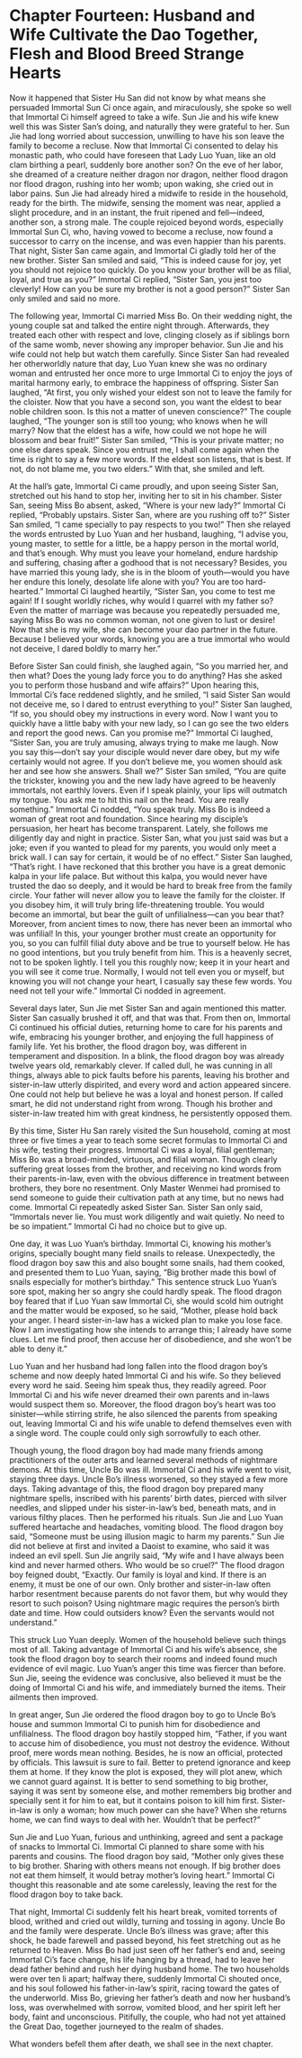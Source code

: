 # Chapter Fourteen: Husband and Wife Cultivate the Dao Together, Flesh and Blood Breed Strange Hearts

Now it happened that Sister Hu San did not know by what means she persuaded Immortal Sun Ci once again, and miraculously, she spoke so well that Immortal Ci himself agreed to take a wife. Sun Jie and his wife knew well this was Sister San’s doing, and naturally they were grateful to her. Sun Jie had long worried about succession, unwilling to have his son leave the family to become a recluse. Now that Immortal Ci consented to delay his monastic path, who could have foreseen that Lady Luo Yuan, like an old clam birthing a pearl, suddenly bore another son? On the eve of her labor, she dreamed of a creature neither dragon nor dragon, neither flood dragon nor flood dragon, rushing into her womb; upon waking, she cried out in labor pains. Sun Jie had already hired a midwife to reside in the household, ready for the birth. The midwife, sensing the moment was near, applied a slight procedure, and in an instant, the fruit ripened and fell—indeed, another son, a strong male. The couple rejoiced beyond words, especially Immortal Sun Ci, who, having vowed to become a recluse, now found a successor to carry on the incense, and was even happier than his parents. That night, Sister San came again, and Immortal Ci gladly told her of the new brother. Sister San smiled and said, “This is indeed cause for joy, yet you should not rejoice too quickly. Do you know your brother will be as filial, loyal, and true as you?” Immortal Ci replied, “Sister San, you jest too cleverly! How can you be sure my brother is not a good person?” Sister San only smiled and said no more.

The following year, Immortal Ci married Miss Bo. On their wedding night, the young couple sat and talked the entire night through. Afterwards, they treated each other with respect and love, clinging closely as if siblings born of the same womb, never showing any improper behavior. Sun Jie and his wife could not help but watch them carefully. Since Sister San had revealed her otherworldly nature that day, Luo Yuan knew she was no ordinary woman and entrusted her once more to urge Immortal Ci to enjoy the joys of marital harmony early, to embrace the happiness of offspring. Sister San laughed, “At first, you only wished your eldest son not to leave the family for the cloister. Now that you have a second son, you want the eldest to bear noble children soon. Is this not a matter of uneven conscience?” The couple laughed, “The younger son is still too young; who knows when he will marry? Now that the eldest has a wife, how could we not hope he will blossom and bear fruit!” Sister San smiled, “This is your private matter; no one else dares speak. Since you entrust me, I shall come again when the time is right to say a few more words. If the eldest son listens, that is best. If not, do not blame me, you two elders.” With that, she smiled and left.

At the hall’s gate, Immortal Ci came proudly, and upon seeing Sister San, stretched out his hand to stop her, inviting her to sit in his chamber. Sister San, seeing Miss Bo absent, asked, “Where is your new lady?” Immortal Ci replied, “Probably upstairs. Sister San, where are you rushing off to?” Sister San smiled, “I came specially to pay respects to you two!” Then she relayed the words entrusted by Luo Yuan and her husband, laughing, “I advise you, young master, to settle for a little, be a happy person in the mortal world, and that’s enough. Why must you leave your homeland, endure hardship and suffering, chasing after a godhood that is not necessary? Besides, you have married this young lady, she is in the bloom of youth—would you have her endure this lonely, desolate life alone with you? You are too hard-hearted.” Immortal Ci laughed heartily, “Sister San, you come to test me again! If I sought worldly riches, why would I quarrel with my father so? Even the matter of marriage was because you repeatedly persuaded me, saying Miss Bo was no common woman, not one given to lust or desire! Now that she is my wife, she can become your dao partner in the future. Because I believed your words, knowing you are a true immortal who would not deceive, I dared boldly to marry her.”

Before Sister San could finish, she laughed again, “So you married her, and then what? Does the young lady force you to do anything? Has she asked you to perform those husband and wife affairs?” Upon hearing this, Immortal Ci’s face reddened slightly, and he smiled, “I said Sister San would not deceive me, so I dared to entrust everything to you!” Sister San laughed, “If so, you should obey my instructions in every word. Now I want you to quickly have a little baby with your new lady, so I can go see the two elders and report the good news. Can you promise me?” Immortal Ci laughed, “Sister San, you are truly amusing, always trying to make me laugh. Now you say this—don’t say your disciple would never dare obey, but my wife certainly would not agree. If you don’t believe me, you women should ask her and see how she answers. Shall we?” Sister San smiled, “You are quite the trickster, knowing you and the new lady have agreed to be heavenly immortals, not earthly lovers. Even if I speak plainly, your lips will outmatch my tongue. You ask me to hit this nail on the head. You are really something.” Immortal Ci nodded, “You speak truly. Miss Bo is indeed a woman of great root and foundation. Since hearing my disciple’s persuasion, her heart has become transparent. Lately, she follows me diligently day and night in practice. Sister San, what you just said was but a joke; even if you wanted to plead for my parents, you would only meet a brick wall. I can say for certain, it would be of no effect.” Sister San laughed, “That’s right. I have reckoned that this brother you have is a great demonic kalpa in your life palace. But without this kalpa, you would never have trusted the dao so deeply, and it would be hard to break free from the family circle. Your father will never allow you to leave the family for the cloister. If you disobey him, it will truly bring life-threatening trouble. You would become an immortal, but bear the guilt of unfilialness—can you bear that? Moreover, from ancient times to now, there has never been an immortal who was unfilial! In this, your younger brother must create an opportunity for you, so you can fulfill filial duty above and be true to yourself below. He has no good intentions, but you truly benefit from him. This is a heavenly secret, not to be spoken lightly. I tell you this roughly now; keep it in your heart and you will see it come true. Normally, I would not tell even you or myself, but knowing you will not change your heart, I casually say these few words. You need not tell your wife.” Immortal Ci nodded in agreement.

Several days later, Sun Jie met Sister San and again mentioned this matter. Sister San casually brushed it off, and that was that. From then on, Immortal Ci continued his official duties, returning home to care for his parents and wife, embracing his younger brother, and enjoying the full happiness of family life. Yet his brother, the flood dragon boy, was different in temperament and disposition. In a blink, the flood dragon boy was already twelve years old, remarkably clever. If called dull, he was cunning in all things, always able to pick faults before his parents, leaving his brother and sister-in-law utterly dispirited, and every word and action appeared sincere. One could not help but believe he was a loyal and honest person. If called smart, he did not understand right from wrong. Though his brother and sister-in-law treated him with great kindness, he persistently opposed them.

By this time, Sister Hu San rarely visited the Sun household, coming at most three or five times a year to teach some secret formulas to Immortal Ci and his wife, testing their progress. Immortal Ci was a loyal, filial gentleman; Miss Bo was a broad-minded, virtuous, and filial woman. Though clearly suffering great losses from the brother, and receiving no kind words from their parents-in-law, even with the obvious difference in treatment between brothers, they bore no resentment. Only Master Wenmei had promised to send someone to guide their cultivation path at any time, but no news had come. Immortal Ci repeatedly asked Sister San. Sister San only said, “Immortals never lie. You must work diligently and wait quietly. No need to be so impatient.” Immortal Ci had no choice but to give up.

One day, it was Luo Yuan’s birthday. Immortal Ci, knowing his mother’s origins, specially bought many field snails to release. Unexpectedly, the flood dragon boy saw this and also bought some snails, had them cooked, and presented them to Luo Yuan, saying, “Big brother made this bowl of snails especially for mother’s birthday.” This sentence struck Luo Yuan’s sore spot, making her so angry she could hardly speak. The flood dragon boy feared that if Luo Yuan saw Immortal Ci, she would scold him outright and the matter would be exposed, so he said, “Mother, please hold back your anger. I heard sister-in-law has a wicked plan to make you lose face. Now I am investigating how she intends to arrange this; I already have some clues. Let me find proof, then accuse her of disobedience, and she won’t be able to deny it.”

Luo Yuan and her husband had long fallen into the flood dragon boy’s scheme and now deeply hated Immortal Ci and his wife. So they believed every word he said. Seeing him speak thus, they readily agreed. Poor Immortal Ci and his wife never dreamed their own parents and in-laws would suspect them so. Moreover, the flood dragon boy’s heart was too sinister—while stirring strife, he also silenced the parents from speaking out, leaving Immortal Ci and his wife unable to defend themselves even with a single word. The couple could only sigh sorrowfully to each other.

Though young, the flood dragon boy had made many friends among practitioners of the outer arts and learned several methods of nightmare demons. At this time, Uncle Bo was ill. Immortal Ci and his wife went to visit, staying three days. Uncle Bo’s illness worsened, so they stayed a few more days. Taking advantage of this, the flood dragon boy prepared many nightmare spells, inscribed with his parents’ birth dates, pierced with silver needles, and slipped under his sister-in-law’s bed, beneath mats, and in various filthy places. Then he performed his rituals. Sun Jie and Luo Yuan suffered heartache and headaches, vomiting blood. The flood dragon boy said, “Someone must be using illusion magic to harm my parents.” Sun Jie did not believe at first and invited a Daoist to examine, who said it was indeed an evil spell. Sun Jie angrily said, “My wife and I have always been kind and never harmed others. Who would be so cruel?” The flood dragon boy feigned doubt, “Exactly. Our family is loyal and kind. If there is an enemy, it must be one of our own. Only brother and sister-in-law often harbor resentment because parents do not favor them, but why would they resort to such poison? Using nightmare magic requires the person’s birth date and time. How could outsiders know? Even the servants would not understand.”

This struck Luo Yuan deeply. Women of the household believe such things most of all. Taking advantage of Immortal Ci and his wife’s absence, she took the flood dragon boy to search their rooms and indeed found much evidence of evil magic. Luo Yuan’s anger this time was fiercer than before. Sun Jie, seeing the evidence was conclusive, also believed it must be the doing of Immortal Ci and his wife, and immediately burned the items. Their ailments then improved.

In great anger, Sun Jie ordered the flood dragon boy to go to Uncle Bo’s house and summon Immortal Ci to punish him for disobedience and unfilialness. The flood dragon boy hastily stopped him, “Father, if you want to accuse him of disobedience, you must not destroy the evidence. Without proof, mere words mean nothing. Besides, he is now an official, protected by officials. This lawsuit is sure to fail. Better to pretend ignorance and keep them at home. If they know the plot is exposed, they will plot anew, which we cannot guard against. It is better to send something to big brother, saying it was sent by someone else, and mother remembers big brother and specially sent it for him to eat, but it contains poison to kill him first. Sister-in-law is only a woman; how much power can she have? When she returns home, we can find ways to deal with her. Wouldn’t that be perfect?”

Sun Jie and Luo Yuan, furious and unthinking, agreed and sent a package of snacks to Immortal Ci. Immortal Ci planned to share some with his parents and cousins. The flood dragon boy said, “Mother only gives these to big brother. Sharing with others means not enough. If big brother does not eat them himself, it would betray mother’s loving heart.” Immortal Ci thought this reasonable and ate some carelessly, leaving the rest for the flood dragon boy to take back.

That night, Immortal Ci suddenly felt his heart break, vomited torrents of blood, writhed and cried out wildly, turning and tossing in agony. Uncle Bo and the family were desperate. Uncle Bo’s illness was grave; after this shock, he bade farewell and passed beyond, his feet stretching out as he returned to Heaven. Miss Bo had just seen off her father’s end and, seeing Immortal Ci’s face change, his life hanging by a thread, had to leave her dead father behind and rush her dying husband home. The two households were over ten li apart; halfway there, suddenly Immortal Ci shouted once, and his soul followed his father-in-law’s spirit, racing toward the gates of the underworld. Miss Bo, grieving her father’s death and now her husband’s loss, was overwhelmed with sorrow, vomited blood, and her spirit left her body, faint and unconscious. Pitifully, the couple, who had not yet attained the Great Dao, together journeyed to the realm of shades.

What wonders befell them after death, we shall see in the next chapter.
